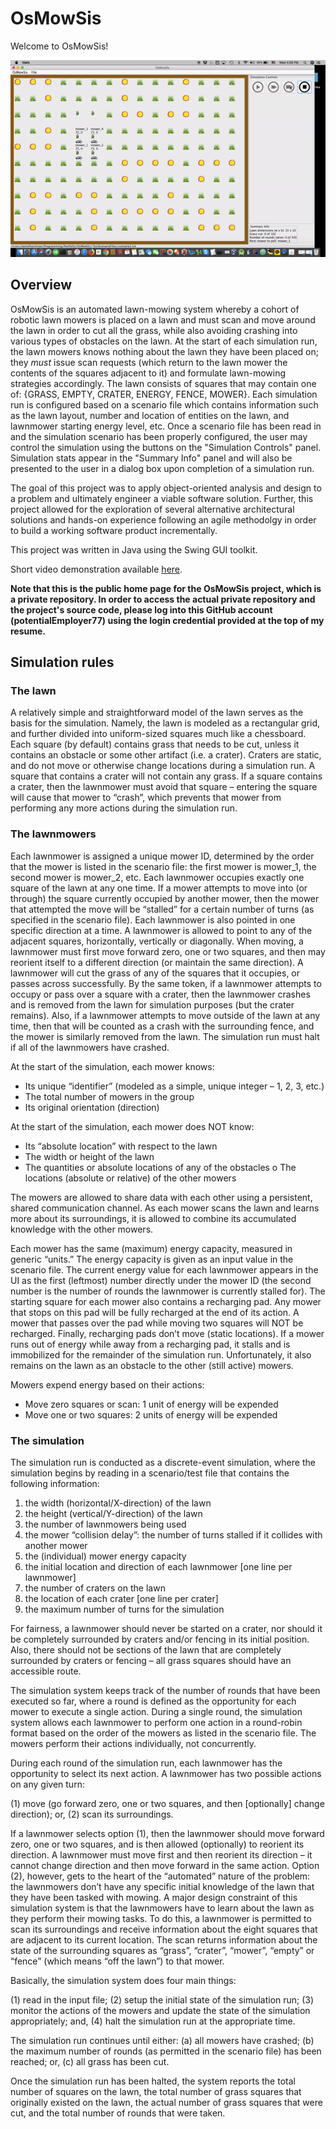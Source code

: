 # OsMowSis
Welcome to OsMowSis!

![OsMowSis_example](Documentation/GitHubImages/OsMowSis_demo.gif)
## Overview
OsMowSis is an automated lawn-mowing system whereby a cohort of robotic lawn mowers is placed on a lawn and must scan and move around the lawn in order to cut all the grass, while also avoiding crashing into various types of obstacles on the lawn. At the start of each simulation run, the lawn mowers knows nothing about the lawn they have been placed on; they *must* issue scan requests (which return to the lawn mower the contents of the squares adjacent to it) and formulate lawn-mowing strategies accordingly. The lawn consists of squares that may contain one of: {GRASS, EMPTY, CRATER, ENERGY, FENCE, MOWER}. Each simulation run is configured based on a scenario file which contains information such as the lawn layout, number and location of entities on the lawn, and lawnmower starting energy level, etc. Once a scenario file has been read in and the simulation scenario has been properly configured, the user may control the simulation using the buttons on the "Simulation Controls" panel. Simulation stats appear in the "Summary Info" panel and will also be presented to the user in a dialog box upon completion of a simulation run.

The goal of this project was to apply object-oriented analysis and design to a problem and ultimately engineer a viable software solution. Further, this project allowed for the exploration of several alternative architectural solutions and hands-on experience following an agile methodolgy in order to build a working software product incrementally.

This project was written in Java using the Swing GUI toolkit.

Short video demonstration available [here](https://youtu.be/65dBQBcDRs4).

<strong>Note that this is the public home page for the OsMowSis project, which is a private repository. In order to access the actual private repository and the project's source code, please log into this GitHub account (potentialEmployer77) using the login credential provided at the top of my resume.</strong>

## Simulation rules
### The lawn
A relatively simple and straightforward model of the lawn serves as the basis for the simulation. Namely, the lawn is modeled as a rectangular grid, and further divided into uniform-sized squares much like a chessboard. Each square (by default) contains grass that needs to be cut, unless it contains an obstacle or some other artifact (i.e. a crater). Craters are static, and do not move or otherwise change locations during a simulation run. A square that contains a crater will not contain any grass. If a square contains a crater, then the lawnmower must avoid that square – entering the square will cause that mower to “crash”, which prevents that mower from performing any more actions during the simulation run.
### The lawnmowers
Each lawnmower is assigned a unique mower ID, determined by the order that the mower is listed in the scenario file: the first mower is mower_1, the second mower is mower_2, etc. Each lawnmower occupies exactly one square of the lawn at any one time. If a mower attempts to move into (or through) the square currently occupied by another mower, then the mower that attempted the move will be “stalled” for a certain number of turns (as specified in the scenario file). Each lawnmower is also pointed in one specific direction at a time. A lawnmower is allowed to point to any of the adjacent squares, horizontally, vertically or diagonally. When moving, a lawnmower must first move forward zero, one or two squares, and then may reorient itself to a different direction (or maintain the same direction). A lawnmower will cut the grass of any of the squares that it occupies, or passes across successfully. By the same token, if a lawnmower attempts to occupy or pass over a square with a crater, then the lawnmower crashes and is removed from the lawn for simulation purposes (but the crater remains). Also, if a lawnmower attempts to move outside of the lawn at any time, then that will be counted as a crash with the surrounding fence, and the mower is similarly removed from the lawn. The simulation run must halt if all of the lawnmowers have crashed.

At the start of the simulation, each mower knows:
* Its unique “identifier” (modeled as a simple, unique integer – 1, 2, 3, etc.)
* The total number of mowers in the group
* Its original orientation (direction)

At the start of the simulation, each mower does NOT know:
* Its “absolute location” with respect to the lawn
* The width or height of the lawn
* The quantities or absolute locations of any of the obstacles o The locations (absolute or relative) of the other mowers

The mowers are allowed to share data with each other using a persistent, shared communication channel. As each mower scans the lawn and learns more about its surroundings, it is allowed to combine its accumulated knowledge with the other mowers.

Each mower has the same (maximum) energy capacity, measured in generic “units.” The energy capacity is given as an input value in the scenario file. The current energy value for each lawnmower appears in the UI as the first (leftmost) number directly under the mower ID (the second number is the number of rounds the lawnmower is currently stalled for). The starting square for each mower also contains a recharging pad. Any mower that stops on this pad will be fully recharged at the end of its action. A mower that passes over the pad while moving two squares will NOT be recharged. Finally, recharging pads don’t move (static locations). If a mower runs out of energy while away from a recharging pad, it stalls and is immobilized for the remainder of the simulation run. Unfortunately, it also remains on the lawn as an obstacle to the other (still active) mowers.

Mowers expend energy based on their actions:
* Move zero squares or scan: 1 unit of energy will be expended
* Move one or two squares: 2 units of energy will be expended
### The simulation
The simulation run is conducted as a discrete-event simulation, where the simulation begins by reading in a scenario/test file that contains the following information:

1. the width (horizontal/X-direction) of the lawn
2. the height (vertical/Y-direction) of the lawn
3. the number of lawnmowers being used
4. the mower “collision delay”: the number of turns stalled if it collides with another mower
5. the (individual) mower energy capacity
6. the initial location and direction of each lawnmower [one line per lawnmower]
7. the number of craters on the lawn
8. the location of each crater [one line per crater]
9. the maximum number of turns for the simulation
  
For fairness, a lawnmower should never be started on a crater, nor should it be completely surrounded by craters and/or fencing in its initial position. Also, there should not be sections of the lawn that are completely surrounded by craters or fencing – all grass squares should have an accessible route.

The simulation system keeps track of the number of rounds that have been executed so far, where a round is defined as the opportunity for each mower to execute a single action. During a single round, the simulation system allows each lawnmower to perform one action in a round-robin format based on the order of the mowers as listed in the scenario file. The mowers perform their actions individually, not concurrently.

During each round of the simulation run, each lawnmower has the opportunity to select its next action. A lawnmower has two possible actions on any given turn:

(1) move (go forward zero, one or two squares, and then [optionally] change direction); or,
(2) scan its surroundings.

If a lawnmower selects option (1), then the lawnmower should move forward zero, one or two squares, and is then allowed (optionally) to reorient its direction. A lawnmower must move first and then reorient its direction – it cannot change direction and then move forward in the same action. Option (2), however, gets to the heart of the “automated” nature of the problem: the lawnmowers don’t have any specific initial knowledge of the lawn that they have been tasked with mowing. A major design constraint of this simulation system is that the lawnmowers have to learn about the lawn as they perform their mowing tasks. To do this, a lawnmower is permitted to scan its surroundings and receive information about the eight squares that are adjacent to its current location. The scan returns information about the state of the surrounding squares as “grass”, “crater”, “mower”, “empty” or “fence” (which means “off the lawn”) to that mower.

Basically, the simulation system does four main things:

(1) read in the input file;
(2) setup the initial state of the simulation run;
(3) monitor the actions of the mowers and update the state of the simulation appropriately; and, 
(4) halt the simulation run at the appropriate time.

The simulation run continues until either: (a) all mowers have crashed; (b) the maximum number of rounds (as permitted in the scenario file) has been reached; or, (c) all grass has been cut.

Once the simulation run has been halted, the system reports the total number of squares on the lawn, the total number of grass squares that originally existed on the lawn, the actual number of grass squares that were cut, and the total number of rounds that were taken.

